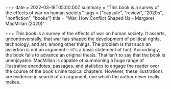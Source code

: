 +++
date = 2022-03-18T05:00:00Z
summary = "This book is a survey of the effects of war on human society."
tags = ["capsule", "review", "2020s", "nonfiction", "books"]
title = "War: How Conflict Shaped Us - Margaret MacMillan (2020)"

+++
This book is a survey of the effects of war on human society. It asserts, uncontroversially, that war has shaped the development of political rights, technology, and art, among other things. The problem is that such an assertion is not an argument---it's a basic statement of fact. Accordingly, the book fails to advance an original thesis. That isn't to say that the book is unenjoyable. MacMillan is capable of summoning a huge range of illustrative anecdotes, passages, and statistics to engage the reader over the course of the book's nine topical chapters. However, these illustrations are evidence in search of an argument, one which the author never really makes. 
